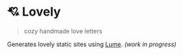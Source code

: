 # 💘 Lovely

> cozy handmade love letters

Generates lovely static sites using [Lume](https://lume.land/).
*(work in progress)*

